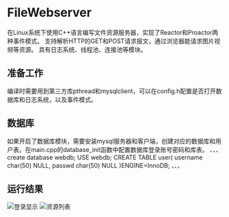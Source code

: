 # FileWebserver
在Linux系统下使用C++语言编写文件资源服务器，实现了Reactor和Proactor两种事件模式。 支持解析HTTP的GET和POST请求报文，通过浏览器能请求图片视频等资源。
具有日志系统、线程池、连接池等模块。
## 准备工作
编译时需要用到第三方库pthread和mysqlclient，可以在config.h配置是否打开数据库和日志系统，以及事件模式。
## 数据库
如果开启了数据库模块，需要安装mysql服务器和客户端，创建对应的数据库和用户表。在main.cpp的database_init函数中配置数据库登录账号密码和库表。
、、、
create database webdb;
USE webdb;
CREATE TABLE user(
    username char(50) NULL,
    passwd char(50) NULL
)ENGINE=InnoDB;
、、、
## 运行结果
![登录显示](resource/test1.jpg)
![资源列表](resource/test2.jpg)
